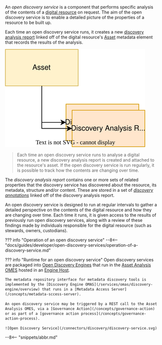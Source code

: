 <!-- SPDX-License-Identifier: CC-BY-4.0 -->
<!-- Copyright Contributors to the ODPi Egeria project. -->

An *open discovery service* is a component that performs specific analysis of the contents of a [digital resource](/concepts/resource) on request.  The aim of the open discovery service is to enable a detailed picture of the properties of a resource to be built up.

Each time an open discovery service runs, it creates a new [discovery analysis report](/concepts/discovery-analysis-report) linked off of the digital resource's [Asset](/concepts/asset) metadata element that records the results of the analysis.  

![Asset with discovery analysis reports](/guides/developer/open-discovery-services/asset-to-discovery-analysis-reports.svg)
> Each time an open discovery service runs to analyse a digital resource, a new discovery analysis report is created and attached to the resource's asset.  If the open discovery service is run regularly, it is possible to track how the contents are changing over time.

The *discovery analysis report* contains one or more sets of related properties that the discovery service has discovered about the resource, its metadata, structure and/or content.  These are stored in a set of [*discovery annotations*](/concepts/discovery-analysis-report/#discovery-annotations) linked off of the discovery analysis report.

An open discovery service is designed to run at regular intervals to gather a detailed perspective on the contents of the digital resource and how they are changing over time.  Each time it runs, it is given access to the results of previously run open discovery services, along with a review of these findings made by individuals responsible for the digital resource (such as stewards, owners, custodians).

??? info "Operation of an open discovery service"
    --8<-- "docs/guides/developer/open-discovery-services/operation-of-a-discovery-service.md"

??? info "Runtime for an open discovery service"
    Open discovery services are packaged into [Open Discovery Engines](/concepts/open-discovery-engine) that run in the [Asset Analysis OMES](/services/omes/asset-analysis) hosted in an [Engine Host](/concepts/engine-host).  

    The metadata repository interface for metadata discovery tools is implemented by the [Discovery Engine OMAS](/services/omas/discovery-engine/overview) that runs in a [Metadata Access Server](/concepts/metadata-sccess-server).

    An open discovery service may be triggered by a REST call to the Asset Analysis OMES, via a [Governance Action](/concepts/governance-action) or as part of a [governance action process](/concepts/governance-action-process).

    ![Open Discovery Service](/connectors/discovery/discovery-service.svg)


--8<-- "snippets/abbr.md"